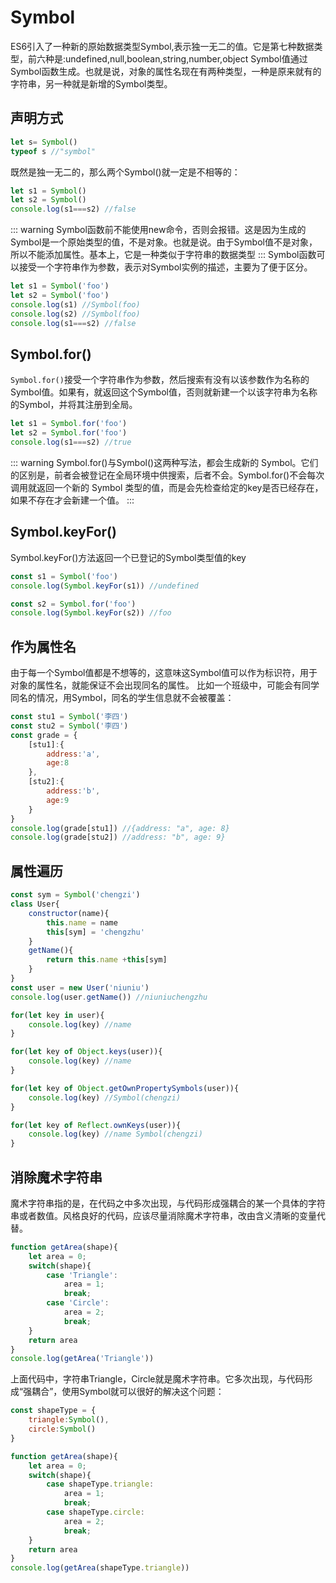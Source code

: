# Symbol
ES6引入了一种新的原始数据类型Symbol,表示独一无二的值。它是第七种数据类型，前六种是:undefined,null,boolean,string,number,object
Symbol值通过Symbol函数生成。也就是说，对象的属性名现在有两种类型，一种是原来就有的字符串，另一种就是新增的Symbol类型。
## 声明方式
```js
let s= Symbol()
typeof s //"symbol"
```
既然是独一无二的，那么两个Symbol()就一定是不相等的：
```js
let s1 = Symbol()
let s2 = Symbol()
console.log(s1===s2) //false
```
::: warning
Symbol函数前不能使用new命令，否则会报错。这是因为生成的Symbol是一个原始类型的值，不是对象。也就是说。由于Symbol值不是对象，所以不能添加属性。基本上，它是一种类似于字符串的数据类型
:::
Symbol函数可以接受一个字符串作为参数，表示对Symbol实例的描述，主要为了便于区分。
```js
let s1 = Symbol('foo')
let s2 = Symbol('foo')
console.log(s1) //Symbol(foo)
console.log(s2) //Symbol(foo)
console.log(s1===s2) //false
```
## Symbol.for()
```Symbol.for()```接受一个字符串作为参数，然后搜索有没有以该参数作为名称的Symbol值。如果有，就返回这个Symbol值，否则就新建一个以该字符串为名称的Symbol，并将其注册到全局。
```js
let s1 = Symbol.for('foo')
let s2 = Symbol.for('foo')
console.log(s1===s2) //true
```
::: warning
Symbol.for()与Symbol()这两种写法，都会生成新的 Symbol。它们的区别是，前者会被登记在全局环境中供搜索，后者不会。Symbol.for()不会每次调用就返回一个新的 Symbol 类型的值，而是会先检查给定的key是否已经存在，如果不存在才会新建一个值。
:::
## Symbol.keyFor()
Symbol.keyFor()方法返回一个已登记的Symbol类型值的key
```js
const s1 = Symbol('foo')
console.log(Symbol.keyFor(s1)) //undefined

const s2 = Symbol.for('foo')
console.log(Symbol.keyFor(s2)) //foo
```
## 作为属性名
由于每一个Symbol值都是不想等的，这意味这Symbol值可以作为标识符，用于对象的属性名，就能保证不会出现同名的属性。
比如一个班级中，可能会有同学同名的情况，用Symbol，同名的学生信息就不会被覆盖：
```js
const stu1 = Symbol('李四')
const stu2 = Symbol('李四')
const grade = {
    [stu1]:{
        address:'a',
        age:8
    },
    [stu2]:{
        address:'b',
        age:9
    }
}
console.log(grade[stu1]) //{address: "a", age: 8}
console.log(grade[stu2]) //address: "b", age: 9}
```
## 属性遍历
```js
const sym = Symbol('chengzi')
class User{
    constructor(name){
        this.name = name
        this[sym] = 'chengzhu'
    }
    getName(){
        return this.name +this[sym]
    }
}
const user = new User('niuniu')
console.log(user.getName()) //niuniuchengzhu

for(let key in user){
    console.log(key) //name
}

for(let key of Object.keys(user)){
    console.log(key) //name
}

for(let key of Object.getOwnPropertySymbols(user)){
    console.log(key) //Symbol(chengzi)
}

for(let key of Reflect.ownKeys(user)){
    console.log(key) //name Symbol(chengzi)
}
```
## 消除魔术字符串
魔术字符串指的是，在代码之中多次出现，与代码形成强耦合的某一个具体的字符串或者数值。风格良好的代码，应该尽量消除魔术字符串，改由含义清晰的变量代替。
```js
function getArea(shape){
    let area = 0;
    switch(shape){
        case 'Triangle':
            area = 1;
            break;
        case 'Circle':
            area = 2;
            break;
    }
    return area
}
console.log(getArea('Triangle'))
```
上面代码中，字符串Triangle，Circle就是魔术字符串。它多次出现，与代码形成“强耦合”，使用Symbol就可以很好的解决这个问题：
```js
const shapeType = {
    triangle:Symbol(),
    circle:Symbol()
}

function getArea(shape){
    let area = 0;
    switch(shape){
        case shapeType.triangle:
            area = 1;
            break;
        case shapeType.circle:
            area = 2;
            break;
    }
    return area
}
console.log(getArea(shapeType.triangle))
```